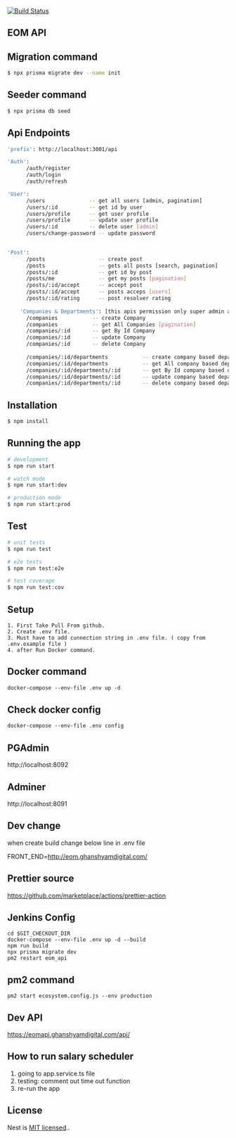 [![Build Status](http://164.68.112.32:8080/buildStatus/icon?job=EOM%2FEOM-API)](http://164.68.112.32:8080/job/EOM/job/EOM-API/)

## EOM API

## Migration command

```bash
$ npx prisma migrate dev --name init
```

## Seeder command

```bash
$ npx prisma db seed
```

## Api Endpoints

```bash
'prefix': http://localhost:3001/api

'Auth': 
      /auth/register
      /auth/login
      /auth/refresh

'User': 
      /users              -- get all users [admin, pagination]
      /users/:id          -- get id by user
      /users/profile      -- get user profile
      /users/profile      -- update user profile
      /users/:id          -- delete user [admin]
      /users/change-password -- update password
      

'Post':
      /posts                 -- create post
      /posts                 -- gets all posts [search, pagination]
      /posts/:id             -- get id by post
      /posts/me              -- get my posts [pagination]
      /posts/:id/accept      -- accept post
      /posts/:id/accept      -- posts acceps [users]
      /posts/:id/rating      -- post resolver rating
      
    'Companies & Departments': [this apis permission only super admin and company admin]
      /companies           -- create Company
      /companies           -- get All Companies [pagination]
      /companies/:id       -- get By Id Company
      /companies/:id       -- update Company
      /companies/:id       -- delete Company
      
      /companies/:id/departments           -- create company based departments
      /companies/:id/departments           -- get All company based departments [pagination]
      /companies/:id/departments/:id       -- get By Id company based departments
      /companies/:id/departments/:id       -- update company based departments
      /companies/:id/departments/:id       -- delete company based departments
```

## Installation

```bash
$ npm install
```

## Running the app

```bash
# development
$ npm run start

# watch mode
$ npm run start:dev

# production mode
$ npm run start:prod
```

## Test

```bash
# unit tests
$ npm run test

# e2e tests
$ npm run test:e2e

# test coverage
$ npm run test:cov
```

## Setup
```
1. First Take Pull From github.
2. Create .env file.
3. Must have to add cunnection string in .env file. ( copy from .env.example file )
4. after Run Docker command.
```

## Docker command

```dockerfile
docker-compose --env-file .env up -d 
```

## Check docker config

```dockerfile
docker-compose --env-file .env config
```

## PGAdmin

http://localhost:8092

## Adminer

http://localhost:8091

## Dev change

when create build change below line in .env file

FRONT_END=http://eom.ghanshyamdigital.com/


## Prettier source

https://github.com/marketplace/actions/prettier-action

## Jenkins Config

```shell
cd $GIT_CHECKOUT_DIR
docker-compose --env-file .env up -d --build
npm run build
npx prisma migrate dev
pm2 restart eom_api
```

## pm2 command

```
pm2 start ecosystem.config.js --env production
```

## Dev API

https://eomapi.ghanshyamdigital.com/api/

## How to run salary scheduler
1. going to app.service.ts file
2. testing: comment out time out function 
3. re-run the app


## License

Nest is [MIT licensed](LICENSE)..
